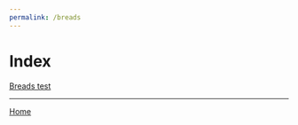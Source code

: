 ```yaml
---
permalink: /breads
---
```

# Index

[Breads test](https://www.google.com)

---

[Home](https://thomasjbarrett82.github.io)
